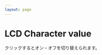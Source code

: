 ```yaml
---
layout: page
---
```


# LCD Character value

<p>クリックするとオン・オフを切り替えられます。</p>

<div id="my_panel"></div>

<script>
var tableTag = document.createElement('table');
tableTag.classList.add('dots');
tableTag.classList.add('mt10');
tableTag.setAttribute('id', 'dots');

function toggleDot() {
    this.classList.toggle('on');
    updateResult();    
}

var tbodyTag = document.createElement('tbody');
for (var r = 0; r < 8; ++r) {
    var trTag = document.createElement('tr');
    for (var c = 0; c < 5; ++c) {
        var tdTag = document.createElement('td');
        tdTag.onclick = toggleDot;
        tdTag.classList.add('dot');
        trTag.appendChild(tdTag);
    }
    tbodyTag.appendChild(trTag);
}
tableTag.appendChild(tbodyTag);

var divTag = document.createElement('div');
divTag.classList.add('result');
divTag.setAttribute('id', 'result');

var bodyTag = document.getElementById('my_panel');
bodyTag.appendChild(tableTag);
bodyTag.appendChild(divTag);

function updateResult() {
    var tdTags = tableTag.getElementsByTagName('td');
    var values = [0, 0, 0, 0, 0, 0, 0, 0];
    for (var i = 0; i < tdTags.length; ++i) {
        if (tdTags[i].classList.contains('on')) {
            var c = i % 5;
            var r = (i - c) / 5;
            values[r] += Math.pow(2, 4 - c);
        }
    }
    divTag.innerText = '[' + values.join(', ') + ']';
}

function setValues(values) {
    divTag.innerText = '[' + values.join(', ') + ']';
    var tdTags = tableTag.getElementsByTagName('td');
    var c = tdTags.length - 1;
    for (var i = 0; i < 8; ++i) {
        for (var j = 4; j >= 0; --j) {
            if (values[i] >= Math.pow(2, j)) {
                values[i] -= Math.pow(2, j);
                tdTags[i * 5 + 4 - j].classList.add('on');
            }
        }
    }
}

setValues([2, 3, 2, 2, 14, 30, 12, 0]);

//updateResult();
</script>

<style>
.dots {
    border: 1px solid gray;
    border-collapse: collapse;
    margin-left: auto;
    margin-right: auto;
    font-size: 30px;
    width: 10em;
}

.dot {
    width:  1em;
    height: 1em;
    border: 1px solid gray;
}

.dot.on {
    background-color: black;
}

.result {
    margin-top: 10px;
    text-align: center;
}

.mt10 {
    margin-top: 10px;
}
</style>
